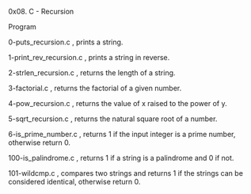 0x08. C - Recursion

Program

0-puts_recursion.c , prints a string.

1-print_rev_recursion.c , prints a string in reverse.

2-strlen_recursion.c , returns the length of a string.

3-factorial.c , returns the factorial of a given number.

4-pow_recursion.c , returns the value of x raised to the power of y.

5-sqrt_recursion.c , returns the natural square root of a number.

6-is_prime_number.c , returns 1 if the input integer is a prime number, otherwise return 0.

100-is_palindrome.c , returns 1 if a string is a palindrome and 0 if not.

101-wildcmp.c , compares two strings and returns 1 if the strings can be considered identical, otherwise return 0.
